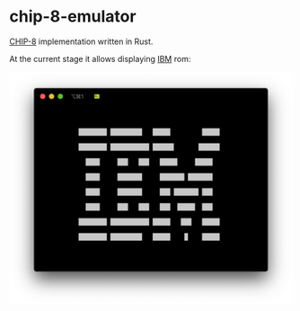 # chip-8-emulator

[CHIP-8](https://en.wikipedia.org/wiki/CHIP-8) implementation written in Rust.

At the current stage it allows displaying [IBM](https://github.com/ziem/chip-8-emulator/blob/master/IBM) rom:

![IBM](https://github.com/ziem/chip-8-emulator/blob/master/IBM.png)